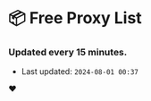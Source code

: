 # :package: Free Proxy List
### Updated every 15 minutes.

- Last updated: `2024-08-01 00:37`

:heart:
